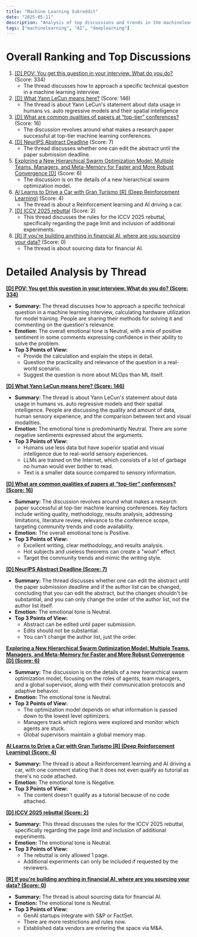 ```yaml
---
title: "Machine Learning Subreddit"
date: "2025-05-11"
description: "Analysis of top discussions and trends in the machinelearning subreddit"
tags: ["machinelearning", "AI", "deeplearning"]
---
```


# Overall Ranking and Top Discussions
1.  [[D] POV: You get this question in your interview. What do you do?](https://i.redd.it/ysqcirz1m30f1.png) (Score: 334)
    *   The thread discusses how to approach a specific technical question in a machine learning interview.
2.  [[D] What Yann LeCun means here?](https://i.redd.it/sc6hnya6p50f1.jpeg) (Score: 146)
    *   The thread is about Yann LeCun's statement about data usage in humans vs. auto regressive models and their spatial intelligence
3.  [[D] What are common qualities of papers at “top-tier” conferences?](https://www.reddit.com/r/MachineLearning/comments/1kk62xl/d_what_are_common_qualities_of_papers_at_toptier/) (Score: 16)
    *   The discussion revolves around what makes a research paper successful at top-tier machine learning conferences.
4.  [[D] NeurIPS Abstract Deadline](https://www.reddit.com/r/MachineLearning/comments/1kk02x7/d_neurips_abstract_deadline/) (Score: 7)
    *   The thread discusses whether one can edit the abstract until the paper submission deadline.
5.  [Exploring a New Hierarchical Swarm Optimization Model: Multiple Teams, Managers, and Meta-Memory for Faster and More Robust Convergence [D]](https://www.reddit.com/r/MachineLearning/comments/1kjtudr/exploring_a_new_hierarchical_swarm_optimization/) (Score: 6)
    *   The discussion is on the details of a new hierarchical swarm optimization model.
6.  [AI Learns to Drive a Car with Gran Turismo [R] (Deep Reinforcement Learning)](https://youtube.com/watch?v=xOxU0KWJRsE&si=1Wh1q5t3nAlVQKfX) (Score: 4)
    *   The thread is about a Reinforcement learning and AI driving a car.
7.  [[D] ICCV 2025 rebuttal](https://www.reddit.com/r/MachineLearning/comments/1kk68gy/d_iccv_2025_rebuttal/) (Score: 2)
    *   This thread discusses the rules for the ICCV 2025 rebuttal, specifically regarding the page limit and inclusion of additional experiments.
8.  [[R] If you're building anything in financial Al, where are you sourcing your data?](https://www.reddit.com/r/MachineLearning/comments/1kjroah/r_if_youre_building_anything_in_financial_al/) (Score: 0)
    *   The thread is about sourcing data for financial AI.

# Detailed Analysis by Thread
**[[D] POV: You get this question in your interview. What do you do? (Score: 334)](https://i.redd.it/ysqcirz1m30f1.png)**
*   **Summary:** The thread discusses how to approach a specific technical question in a machine learning interview, calculating hardware utilization for model training. People are sharing their methods for solving it and commenting on the question's relevance.
*   **Emotion:** The overall emotional tone is Neutral, with a mix of positive sentiment in some comments expressing confidence in their ability to solve the problem.
*   **Top 3 Points of View:**
    *   Provide the calculation and explain the steps in detail.
    *   Question the practicality and relevance of the question in a real-world scenario.
    *   Suggest the question is more about MLOps than ML itself.

**[[D] What Yann LeCun means here? (Score: 146)](https://i.redd.it/sc6hnya6p50f1.jpeg)**
*   **Summary:** The thread is about Yann LeCun's statement about data usage in humans vs. auto regressive models and their spatial intelligence. People are discussing the quality and amount of data, human sensory experience, and the comparison between text and visual modalities.
*   **Emotion:** The emotional tone is predominantly Neutral. There are some negative sentiments expressed about the arguments.
*   **Top 3 Points of View:**
    *   Humans use less data but have superior spatial and visual intelligence due to real-world sensory experiences.
    *   LLMs are trained on the Internet, which consists of a lot of garbage no human would ever bother to read.
    *   Text is a smaller data source compared to sensory information.

**[[D] What are common qualities of papers at “top-tier” conferences? (Score: 16)](https://www.reddit.com/r/MachineLearning/comments/1kk62xl/d_what_are_common_qualities_of_papers_at_toptier/)**
*   **Summary:** The discussion revolves around what makes a research paper successful at top-tier machine learning conferences. Key factors include writing quality, methodology, results analysis, addressing limitations, literature review, relevance to the conference scope, targeting community trends and code availability.
*   **Emotion:** The overall emotional tone is Positive.
*   **Top 3 Points of View:**
    *   Excellent writing, clear methodology, and results analysis.
    *   Hot subjects and useless theorems can create a "woah" effect.
    *   Target the community trends and mimic the writing style.

**[[D] NeurIPS Abstract Deadline (Score: 7)](https://www.reddit.com/r/MachineLearning/comments/1kk02x7/d_neurips_abstract_deadline/)**
*   **Summary:** The thread discusses whether one can edit the abstract until the paper submission deadline and if the author list can be changed, concluding that you can edit the abstract, but the changes shouldn't be substantial, and you can only change the order of the author list, not the author list itself.
*   **Emotion:** The emotional tone is Neutral.
*   **Top 3 Points of View:**
    *   Abstract can be edited until paper submission.
    *   Edits should not be substantial.
    *   You can't change the author list, just the order.

**[Exploring a New Hierarchical Swarm Optimization Model: Multiple Teams, Managers, and Meta-Memory for Faster and More Robust Convergence [D] (Score: 6)](https://www.reddit.com/r/MachineLearning/comments/1kjtudr/exploring_a_new_hierarchical_swarm_optimization/)**
*   **Summary:** The discussion is on the details of a new hierarchical swarm optimization model, focusing on the roles of agents, team managers, and a global supervisor, along with their communication protocols and adaptive behavior.
*   **Emotion:** The emotional tone is Neutral.
*   **Top 3 Points of View:**
    *   The optimization model depends on what information is passed down to the lowest level optimizers.
    *   Managers track which regions were explored and monitor which agents are stuck.
    *   Global supervisors maintain a global memory map.

**[AI Learns to Drive a Car with Gran Turismo [R] (Deep Reinforcement Learning) (Score: 4)](https://youtube.com/watch?v=xOxU0KWJRsE&si=1Wh1q5t3nAlVQKfX)**
*   **Summary:** The thread is about a Reinforcement learning and AI driving a car, with one comment stating that it does not even qualify as tutorial as there's no code attached.
*   **Emotion:** The emotional tone is Negative.
*   **Top 3 Points of View:**
    *   The content doesn't qualify as a tutorial because of no code attached.

**[[D] ICCV 2025 rebuttal (Score: 2)](https://www.reddit.com/r/MachineLearning/comments/1kk68gy/d_iccv_2025_rebuttal/)**
*   **Summary:** This thread discusses the rules for the ICCV 2025 rebuttal, specifically regarding the page limit and inclusion of additional experiments.
*   **Emotion:** The emotional tone is Neutral.
*   **Top 3 Points of View:**
    *   The rebuttal is only allowed 1 page.
    *   Additional experiments can only be included if requested by the reviewers.

**[[R] If you're building anything in financial Al, where are you sourcing your data? (Score: 0)](https://www.reddit.com/r/MachineLearning/comments/1kjroah/r_if_youre_building_anything_in_financial_al/)**
*   **Summary:** The thread is about sourcing data for financial AI.
*   **Emotion:** The emotional tone is Neutral.
*   **Top 3 Points of View:**
    *   GenAI startups integrate with S&P or FactSet.
    *   There are more restrictions and rules now.
    *   Established data vendors are entering the space via M&A.
